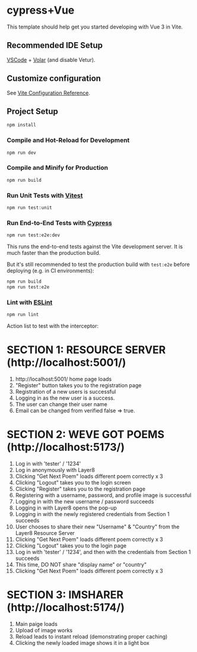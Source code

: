 # cypress+Vue

This template should help get you started developing with Vue 3 in Vite.

## Recommended IDE Setup

[VSCode](https://code.visualstudio.com/) + [Volar](https://marketplace.visualstudio.com/items?itemName=Vue.volar) (and disable Vetur).

## Customize configuration

See [Vite Configuration Reference](https://vitejs.dev/config/).

## Project Setup

```sh
npm install
```

### Compile and Hot-Reload for Development

```sh
npm run dev
```

### Compile and Minify for Production

```sh
npm run build
```

### Run Unit Tests with [Vitest](https://vitest.dev/)

```sh
npm run test:unit
```

### Run End-to-End Tests with [Cypress](https://www.cypress.io/)

```sh
npm run test:e2e:dev
```

This runs the end-to-end tests against the Vite development server.
It is much faster than the production build.

But it's still recommended to test the production build with `test:e2e` before deploying (e.g. in CI environments):

```sh
npm run build
npm run test:e2e
```

### Lint with [ESLint](https://eslint.org/)

```sh
npm run lint
```


Action list to test with the interceptor:
# SECTION 1: RESOURCE SERVER (http://localhost:5001/)
1) http://localhost:5001/ home page loads
2) "Register" button takes you to the registration page
3) Registration of a new users is successful
4) Logging in as the new user is a success.
5) The user can change their user name
6) Email can be changed from verified false => true.

# SECTION 2: WEVE GOT POEMS (http://localhost:5173/)
1) Log in with 'tester' / '1234'
2) Log in anonymously with Layer8
3) Clicking "Get Next Poem" loads different poem correctly x 3
4) Clicking "Logout" takes you to the login screen
5) Clicking "Register" takes you to the registration page
6) Registering with a username, password, and profile image is successful
7) Logging in with the new username / password succeeds
8) Logging in with Layer8 opens the pop-up
9) Logging in with the newly registered credentials from Section 1 succeeds
10) User chooses to share their new "Username" & "Country" from the Layer8 Resource Server
11) Clicking "Get Next Poem" loads different poem correctly x 3
12) Clicking "Logout" takes you to the login page
13) Log in with 'tester' / '1234', and then with the credentials from Section 1 succeeds
14) This time, DO NOT share "display name" or "country"
15) Clicking "Get Next Poem" loads different poem correctly x 3

# SECTION 3: IMSHARER (http://localhost:5174/)
1) Main paige loads
2) Upload of image works
3) Reload leads to instant reload (demonstrating proper caching)
4) Clicking the newly loaded image shows it in a light box
